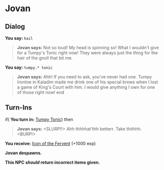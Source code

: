 # Jovan
## Dialog

**You say:** `hail`



>**Jovan says:** Not so loud! My head is spinning so! What I wouldn't give for a Tumpy's Tonic right now! They were always just the thing for the hair of the gnoll that bit me.

**You say:** `tumpy.* tonic`



>**Jovan says:** Ahh! If you need to ask, you've never had one. Tumpy Irontoe in Kaladim made me drink one of his special brews when I lost a game of King's Court with him. I would give anything I own for one of those right now!
end

## Turn-Ins




if( **You turn in:** [Tumpy Tonic](/item/12114)) then


>**Jovan says:** <SLURP!!>  Ahh thhhhat'thh betterr. Take thithhh. <BURP!>


 **You receive:**  [Icon of the Fervent](/item/19006) (+1000 exp)


**Jovan despawns.**

**This NPC *should* return incorrect items given.**
